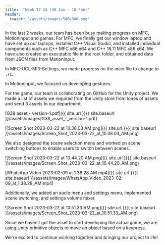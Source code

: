 ```yaml
---
title:  "Week 17-18 (30 Jan - 10 Feb)"
header:
  teaser: "/assets/images/500x300.png"
---
```


In the last 2 weeks, our team has been busy making progress on MFC, MotionInput and games. For MFC, we finally get our window laptop and have set up our laptops, installed C++ Visual Studio, and installed individual components such as C++ MFC x86 x64 and C++ 16.11 MFC x86 x64. We have also created an executable file in the root folder, and obtained data from JSON files from MotionInput. 

In MFC-UCL-MI3-Settings, we made progress on the main file to change to **`.rc`**.

In MotionInput, we focused on developing gestures. 

For the game, our team is collaborating on GitHub for the Unity project. We made a list of assets we required from the Unity store from tones of assets and send 3 assets to our department. 

[G38 asset - version-1.pdf]({{ site.url }}{{ site.baseurl }}/assets/images/G38_asset_-_version-1.pdf)

![Screen Shot 2023-03-22 at 10.38.03 AM.png]({{ site.url }}{{ site.baseurl }}/assets/images/Screen_Shot_2023-03-22_at_10.38.03_AM.png)

We also designed the scene selection menu and worked on scene switching buttons to enable users to switch between scenes. 

![Screen Shot 2023-03-22 at 10.44.20 AM.png]({{ site.url }}{{ site.baseurl }}/assets/images/Screen_Shot_2023-03-22_at_10.44.20_AM.png)

[WhatsApp Video 2023-02-09 at 1.38.28 AM.mp4]({{ site.url }}{{ site.baseurl }}/assets/images/WhatsApp_Video_2023-02-09_at_1.38.28_AM.mp4)

Additionally, we added an audio menu and settings menu, implemented scene switching, and settings volume mixer.

![Screen Shot 2023-03-22 at 10.51.33 AM.png]({{ site.url }}{{ site.baseurl }}/assets/images/Screen_Shot_2023-03-22_at_10.51.33_AM.png)

Since we haven’t got the asset to start developing the actual game, we are using Unity primitive objects to move an object based on a keypress. 

We're excited to continue working together and bringing our project to life!